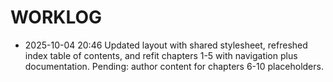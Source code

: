 ﻿# WORKLOG

- 2025-10-04 20:46 Updated layout with shared stylesheet, refreshed index table of contents, and refit chapters 1-5 with navigation plus documentation. Pending: author content for chapters 6-10 placeholders.
